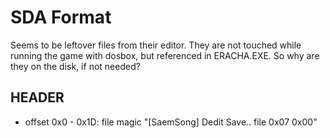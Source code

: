 SDA Format
==========

Seems to be leftover files from their editor.
They are not touched while running the game with dosbox, but referenced in
ERACHA.EXE. So why are they on the disk, if not needed?

HEADER
------

 * offset 0x0 - 0x1D: file magic "[SaemSong] Dedit Save.. file 0x07 0x00"
